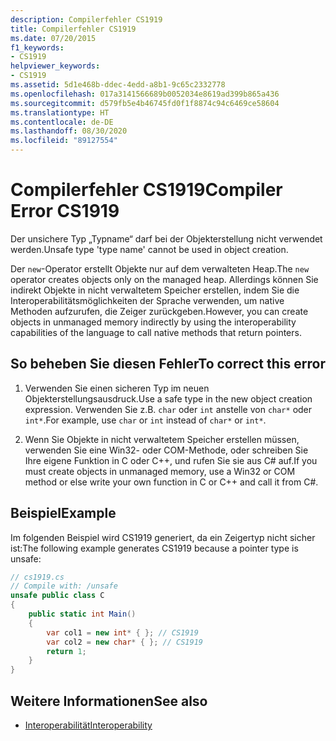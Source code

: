 ```yaml
---
description: Compilerfehler CS1919
title: Compilerfehler CS1919
ms.date: 07/20/2015
f1_keywords:
- CS1919
helpviewer_keywords:
- CS1919
ms.assetid: 5d1e468b-ddec-4edd-a8b1-9c65c2332778
ms.openlocfilehash: 017a3141566689b0052034e8619ad399b865a436
ms.sourcegitcommit: d579fb5e4b46745fd0f1f8874c94c6469ce58604
ms.translationtype: HT
ms.contentlocale: de-DE
ms.lasthandoff: 08/30/2020
ms.locfileid: "89127554"
---
```

# <a name="compiler-error-cs1919"></a><span data-ttu-id="db142-103">Compilerfehler CS1919</span><span class="sxs-lookup"><span data-stu-id="db142-103">Compiler Error CS1919</span></span>

<span data-ttu-id="db142-104">Der unsichere Typ „Typname“ darf bei der Objekterstellung nicht verwendet werden.</span><span class="sxs-lookup"><span data-stu-id="db142-104">Unsafe type 'type name' cannot be used in object creation.</span></span>  
  
 <span data-ttu-id="db142-105">Der `new`-Operator erstellt Objekte nur auf dem verwalteten Heap.</span><span class="sxs-lookup"><span data-stu-id="db142-105">The `new` operator creates objects only on the managed heap.</span></span> <span data-ttu-id="db142-106">Allerdings können Sie indirekt Objekte in nicht verwaltetem Speicher erstellen, indem Sie die Interoperabilitätsmöglichkeiten der Sprache verwenden, um native Methoden aufzurufen, die Zeiger zurückgeben.</span><span class="sxs-lookup"><span data-stu-id="db142-106">However, you can create objects in unmanaged memory indirectly by using the interoperability capabilities of the language to call native methods that return pointers.</span></span>  
  
## <a name="to-correct-this-error"></a><span data-ttu-id="db142-107">So beheben Sie diesen Fehler</span><span class="sxs-lookup"><span data-stu-id="db142-107">To correct this error</span></span>  
  
1. <span data-ttu-id="db142-108">Verwenden Sie einen sicheren Typ im neuen Objekterstellungsausdruck.</span><span class="sxs-lookup"><span data-stu-id="db142-108">Use a safe type in the new object creation expression.</span></span> <span data-ttu-id="db142-109">Verwenden Sie z.B. `char` oder `int` anstelle von `char*` oder `int*`.</span><span class="sxs-lookup"><span data-stu-id="db142-109">For example, use `char` or `int` instead of `char*` or `int*`.</span></span>  
  
2. <span data-ttu-id="db142-110">Wenn Sie Objekte in nicht verwaltetem Speicher erstellen müssen, verwenden Sie eine Win32- oder COM-Methode, oder schreiben Sie Ihre eigene Funktion in C oder C++, und rufen Sie sie aus C# auf.</span><span class="sxs-lookup"><span data-stu-id="db142-110">If you must create objects in unmanaged memory, use a Win32 or COM method or else write your own function in C or C++ and call it from C#.</span></span>  
  
## <a name="example"></a><span data-ttu-id="db142-111">Beispiel</span><span class="sxs-lookup"><span data-stu-id="db142-111">Example</span></span>

 <span data-ttu-id="db142-112">Im folgenden Beispiel wird CS1919 generiert, da ein Zeigertyp nicht sicher ist:</span><span class="sxs-lookup"><span data-stu-id="db142-112">The following example generates CS1919 because a pointer type is unsafe:</span></span>

```csharp
// cs1919.cs  
// Compile with: /unsafe  
unsafe public class C  
{  
    public static int Main()  
    {  
        var col1 = new int* { }; // CS1919  
        var col2 = new char* { }; // CS1919  
        return 1;  
    }  
}  
```

## <a name="see-also"></a><span data-ttu-id="db142-113">Weitere Informationen</span><span class="sxs-lookup"><span data-stu-id="db142-113">See also</span></span>

- [<span data-ttu-id="db142-114">Interoperabilität</span><span class="sxs-lookup"><span data-stu-id="db142-114">Interoperability</span></span>](../../programming-guide/interop/index.md)
